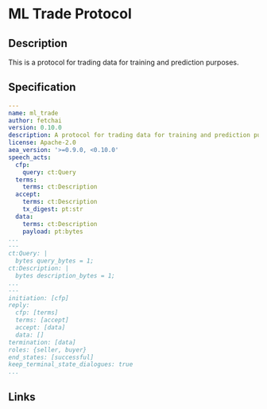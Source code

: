 # ML Trade Protocol

## Description

This is a protocol for trading data for training and prediction purposes.

## Specification

```yaml
---
name: ml_trade
author: fetchai
version: 0.10.0
description: A protocol for trading data for training and prediction purposes.
license: Apache-2.0
aea_version: '>=0.9.0, <0.10.0'
speech_acts:
  cfp:
    query: ct:Query
  terms:
    terms: ct:Description
  accept:
    terms: ct:Description
    tx_digest: pt:str
  data:
    terms: ct:Description
    payload: pt:bytes
...
---
ct:Query: |
  bytes query_bytes = 1;
ct:Description: |
  bytes description_bytes = 1;
...
---
initiation: [cfp]
reply:
  cfp: [terms]
  terms: [accept]
  accept: [data]
  data: []
termination: [data]
roles: {seller, buyer}
end_states: [successful]
keep_terminal_state_dialogues: true
...
```

## Links
